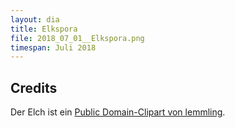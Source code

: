```yaml
---
layout: dia
title: Elkspora
file: 2018_07_01__Elkspora.png
timespan: Juli 2018
---
```


## Credits

Der Elch ist ein [Public Domain-Clipart von lemmling](https://openclipart.org/detail/17635/cartoon-elk).
